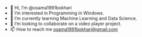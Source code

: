 - 👋 Hi, I’m @osama1991bokhari
- 👀 I’m interested in Programming in Windows.
- 🌱 I’m currently learning Machine Learning and Data Science.
- 💞️ I’m looking to collaborate on a video player project.
- 📫 How to reach me osama1991bokhari@gmail.com

<!---
osama1991bokhari/osama1991bokhari is a ✨ special ✨ repository because its `README.md` (this file) appears on your GitHub profile.
You can click the Preview link to take a look at your changes.
--->
